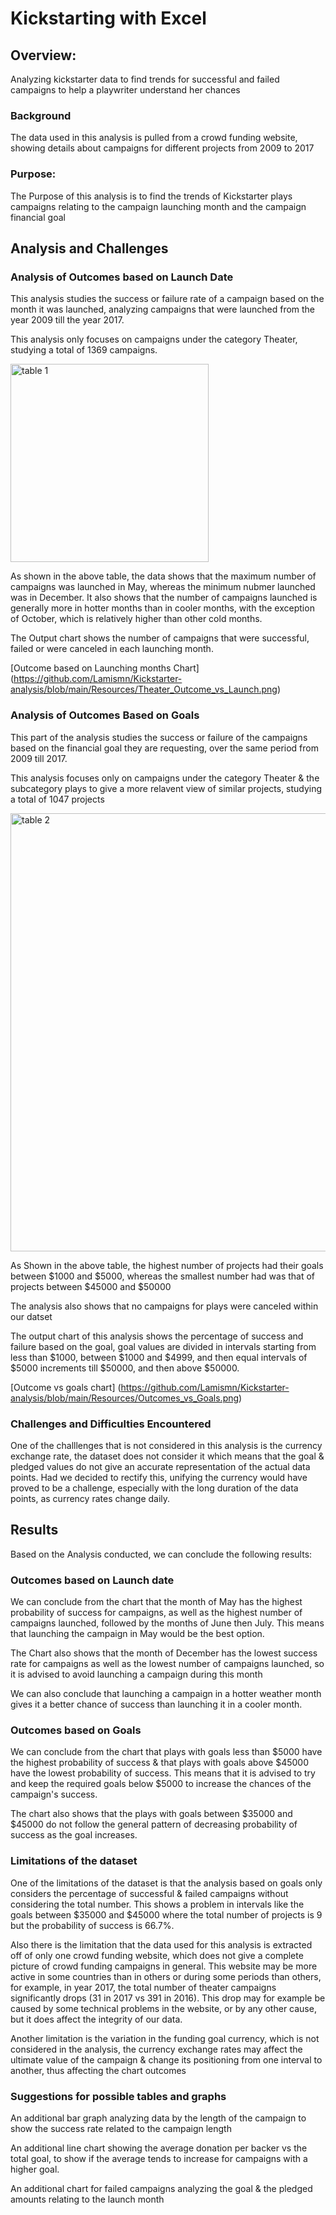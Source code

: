 # Kickstarting with Excel

## Overview: 

Analyzing kickstarter data to find trends for successful and failed campaigns to help a playwriter understand her chances

### Background

The data used in this analysis is pulled from a crowd funding website, showing details about campaigns for different projects from 2009 to 2017 

### Purpose: 

The Purpose of this analysis is to find the trends of Kickstarter plays campaigns relating to the campaign launching month and the campaign financial goal

## Analysis and Challenges

### Analysis of Outcomes based on Launch Date

This analysis studies the success or failure rate of a campaign based on the month it was launched, analyzing campaigns that were launched from the year 2009 till the year 2017.

This analysis only focuses on campaigns under the category Theater, studying a total of 1369 campaigns. 

<img width="317" alt="table 1" src="https://user-images.githubusercontent.com/79733383/110227021-ecb4ec80-7ec1-11eb-9b9e-081a1b603a9b.PNG">


As shown in the above table, the data shows that the maximum number of campaigns was launched in May, whereas the minimum nubmer launched was in December. It also shows that the number of campaigns launched is generally more in hotter months than in cooler months, with the exception of October, which is relatively higher than other cold months.

The Output chart shows the number of campaigns that were successful, failed or were canceled in each launching month. 

[Outcome based on Launching months Chart] (https://github.com/Lamismn/Kickstarter-analysis/blob/main/Resources/Theater_Outcome_vs_Launch.png)

### Analysis of Outcomes Based on Goals

This part of the analysis studies the success or failure of the campaigns based on the financial goal they are requesting, over the same period from 2009 till 2017.

This analysis focuses only on campaigns under the category Theater & the subcategory plays to give a more relavent view of similar projects, studying a total of 1047 projects


<img width="701" alt="table 2" src="https://user-images.githubusercontent.com/79733383/110227017-dc047680-7ec1-11eb-8ee4-289a683226c9.PNG">

As Shown in the above table,  the highest number of projects had their goals between $1000 and $5000, whereas the smallest number had was that of projects between $45000 and $50000

The analysis also shows that no campaigns for plays were canceled within our datset

The output chart of this analysis shows the percentage of success and failure based on the goal, goal values are divided in intervals starting from less than $1000, between $1000 and $4999, and then equal intervals of $5000 increments till $50000, and then above $50000.

[Outcome vs goals chart] (https://github.com/Lamismn/Kickstarter-analysis/blob/main/Resources/Outcomes_vs_Goals.png)

### Challenges and Difficulties Encountered

One of the challlenges that is not considered in this analysis is the currency exchange rate, the dataset does not consider it which means that the goal & pledged values do not give an accurate representation of the actual data points. Had we decided to rectify this, unifying the currency would have proved to be a challenge, especially with the long duration of the data points, as currency rates change daily.

## Results

Based on the Analysis conducted, we can conclude the following results:

### Outcomes based on Launch date

We can conclude from the chart that the month of May has the highest probability of success for campaigns, as well as the highest number of campaigns launched, followed by the months of June then July. This means that launching the campaign in May would be the best option.

The Chart also shows that the month of December has the lowest success rate for campaigns as well as the lowest number of campaigns launched, so it is advised to avoid launching a campaign during this month

We can also conclude that launching a campaign in a hotter weather month gives it a better chance of success than launching it in a cooler month.

### Outcomes based on Goals

We can conclude from the chart that plays with goals less than $5000 have the highest probability of success & that plays with goals above $45000 have the lowest probability of success. This means that it is advised to try and keep the required goals below $5000 to increase the chances of the campaign's success.

The chart also shows that the plays with goals between $35000 and $45000 do not follow the general pattern of decreasing probability of success as the goal increases.

### Limitations of the dataset

One of the limitations of the dataset is that the analysis based on goals only considers the percentage of successful & failed campaigns without considering the total number. This shows a problem in intervals like the goals between $35000 and $45000 where the total number of projects is 9 but the probability of success is 66.7%.

Also there is the limitation that the data used for this analysis is extracted off of only one crowd funding website, which does not give a complete picture of crowd funding campaigns in general. This website may be more active in some countries than in others or during some periods than others, for example, in year 2017, the total number of theater campaigns significantly drops (31 in 2017 vs 391 in 2016). This drop may for example be caused by some technical problems in the website, or by any other cause, but it does affect the integrity of our data.

Another limitation is the variation in the funding goal currency, which is not considered in the analysis, the currency exchange rates may affect the ultimate value of the campaign & change its positioning from one interval to another, thus affecting the chart outcomes

### Suggestions for possible tables and graphs

An additional bar graph analyzing data by the length of the campaign to show the success rate related to the campaign length

An additional line chart showing the average donation per backer vs the total goal, to show if the average tends to increase for campaigns with a higher goal.

An additional chart for failed campaigns analyzing the goal & the pledged amounts relating to the launch month  









